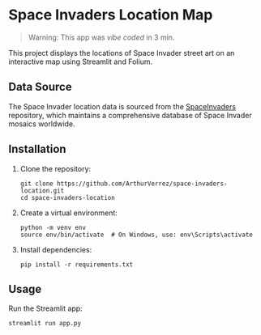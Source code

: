 # Space Invaders Location Map

> Warning: This app was _vibe coded_ in 3 min.

This project displays the locations of Space Invader street art on an interactive map using Streamlit and Folium.

## Data Source

The Space Invader location data is sourced from the [SpaceInvaders](https://github.com/goguelnikov/SpaceInvaders) repository, which maintains a comprehensive database of Space Invader mosaics worldwide.

## Installation

1. Clone the repository:

   ```
   git clone https://github.com/ArthurVerrez/space-invaders-location.git
   cd space-invaders-location
   ```

2. Create a virtual environment:

   ```
   python -m venv env
   source env/bin/activate  # On Windows, use: env\Scripts\activate
   ```

3. Install dependencies:
   ```
   pip install -r requirements.txt
   ```

## Usage

Run the Streamlit app:

```
streamlit run app.py
```

